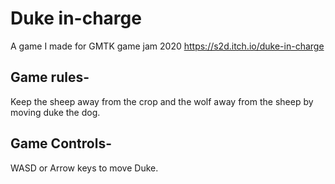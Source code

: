 # Duke in-charge

A game I made for GMTK game jam 2020
https://s2d.itch.io/duke-in-charge

## Game rules-

Keep the sheep away from the crop and the wolf away from the sheep by moving duke the dog.

## Game Controls-

WASD or Arrow keys to move Duke.
